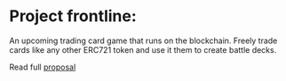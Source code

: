 # Project frontline:

An upcoming trading card game that runs on the blockchain. Freely trade cards like any other ERC721 token and use it them to create battle decks.

Read full [proposal](proposal.md)